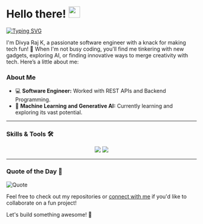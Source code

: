# Hello there! <img src="https://raw.githubusercontent.com/MartinHeinz/MartinHeinz/master/wave.gif" width="30px">
[![Typing SVG](https://readme-typing-svg.herokuapp.com?color=F724A9&lines=Tech+Enthusiast;Curious+Learner;Problem+Solver)](https://git.io/typing-svg)


I'm Divya Raj K, a passionate software engineer with a knack for making tech fun! 🚀 When I'm not busy coding, you'll find me tinkering with new gadgets, exploring AI, or finding innovative ways to merge creativity with tech. Here’s a little about me:

### About Me
- 💻 **Software Engineer:** Worked with REST APIs and Backend Programming.
- 🧠 **Machine Learning and Generative AI:** Currently learning and exploring its vast potential.

---
### Skills & Tools 🛠️
  <p align="center">
  <img src="https://skillicons.dev/icons?i=golang,python,java,kotlin" />
  <img src="https://skillicons.dev/icons?i=aws,docker,git,github,linux,mysql,postgres,redis" />
  </p>

---

### Quote of the Day 📜
![Quote](https://quotes-github-readme.vercel.app/api?type=horizontal&theme=dark)

Feel free to check out my repositories or [connect with me](mailto:divyavrk22@gmail.com) if you'd like to collaborate on a fun project!

Let's build something awesome! 🚀
